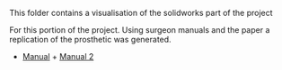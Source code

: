 This folder contains a visualisation of the solidworks part of the project 

For this portion of the project. Using surgeon manuals and the paper a replication of the prosthetic was generated.

- [Manual](VEPTR_information_sheet.pdf) + [Manual 2](veptter_2_manual.pdf)
